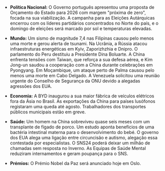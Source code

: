 *   **Política Nacional:** O Governo português apresentou uma proposta de Orçamento do Estado para 2026 com margem "próxima de zero", focada na sua viabilização. A campanha para as Eleições Autárquicas encerrou com os líderes partidários concentrados no Norte do país, e o domingo de eleições será marcado por sol e temperaturas elevadas.

*   **Mundo:** Um sismo de magnitude 7,4 nas Filipinas causou pelo menos uma morte e gerou alerta de tsunami. Na Ucrânia, a Rússia atacou infraestruturas energéticas em Kyiv, Zaporizhzhia e Dnipro. O parlamento do Peru destituiu a Presidente Dina Boluarte. A China enfrenta tensões com Taiwan, que reforça a sua defesa aérea, e Kim Jong-un saudou a cooperação com a China durante celebrações em Pyongyang. Em Moçambique, um ataque perto de Palma causou pelo menos uma morte em Cabo Delgado. A Venezuela solicitou uma reunião urgente do Conselho de Segurança da ONU devido a alegadas agressões dos EUA.

*   **Economia:** A BYD inaugurou a sua maior fábrica de veículos elétricos fora da Ásia no Brasil. As exportações da China para países lusófonos registaram uma queda até agosto. Trabalhadores dos transportes públicos municipais estão em greve.

*   **Saúde:** Um homem na China sobreviveu quase seis meses com um transplante de fígado de porco. Um estudo aponta benefícios de uma bactéria intestinal materna para o desenvolvimento do bebé. O governo dos EUA alega uma ligação entre circuncisão e autismo, alegação essa contestada por especialistas. O SNS24 poderá deixar um milhão de chamadas sem resposta no Inverno. As Equipas de Saúde Mental reduziram internamentos e geram poupança para o SNS.

*   **Prémios:** O Prémio Nobel da Paz será anunciado hoje em Oslo.